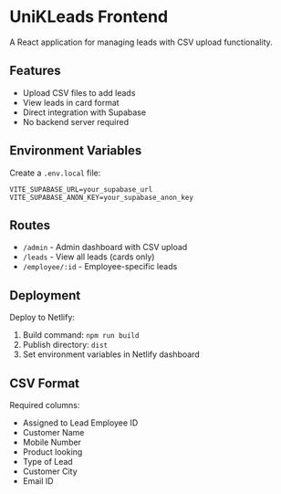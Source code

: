 # UniKLeads Frontend

A React application for managing leads with CSV upload functionality.

## Features
- Upload CSV files to add leads
- View leads in card format
- Direct integration with Supabase
- No backend server required

## Environment Variables
Create a `.env.local` file:
```
VITE_SUPABASE_URL=your_supabase_url
VITE_SUPABASE_ANON_KEY=your_supabase_anon_key
```

## Routes
- `/admin` - Admin dashboard with CSV upload
- `/leads` - View all leads (cards only)
- `/employee/:id` - Employee-specific leads

## Deployment
Deploy to Netlify:
1. Build command: `npm run build`
2. Publish directory: `dist`
3. Set environment variables in Netlify dashboard

## CSV Format
Required columns:
- Assigned to Lead Employee ID
- Customer Name
- Mobile Number
- Product looking
- Type of Lead
- Customer City
- Email ID